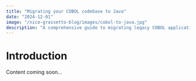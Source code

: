 ```yaml
---
title: "Migrating your COBOL codebase to Java"
date: "2024-12-01"
image: "/nico-grassetto-blog/images/cobol-to-java.jpg"
description: "A comprehensive guide to migrating legacy COBOL applications to modern Java systems"
---
```


# Introduction

Content coming soon...
